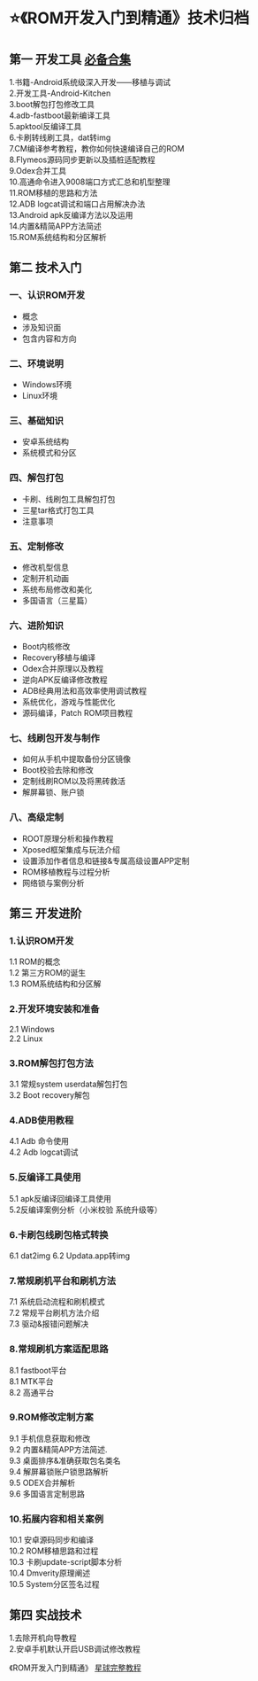 # ⭐《ROM开发入门到精通》技术归档


## 第一 开发工具   [必备合集](http://tool.itqu.net/?cat=4)  
1.书籍-Android系统级深入开发——移植与调试   
2.开发工具-Android-Kitchen   
3.boot解包打包修改工具   
4.adb-fastboot最新编译工具    
5.apktool反编译工具   
6.卡刷转线刷工具，dat转img   
7.CM编译参考教程，教你如何快速编译自己的ROM    
8.Flymeos源码同步更新以及插桩适配教程   
9.Odex合并工具   
10.高通命令进入9008端口方式汇总和机型整理   
11.ROM移植的思路和方法   
12.ADB logcat调试和端口占用解决办法   
13.Android apk反编译方法以及运用      
14.内置&精简APP方法简述   
15.ROM系统结构和分区解析   


## 第二 技术入门
### 一、认识ROM开发
- 概念  
- 涉及知识面  
- 包含内容和方向  


### 二、环境说明 
-  Windows环境  
-  Linux环境  


### 三、基础知识   
-  安卓系统结构  
-  系统模式和分区    


### 四、解包打包    
-  卡刷、线刷包工具解包打包   
-  三星tar格式打包工具    
-  注意事项  


### 五、定制修改   
-  修改机型信息   
-  定制开机动画   
-  系统布局修改和美化  
-  多国语言（三星篇）   


### 六、进阶知识  
-  Boot内核修改   
-  Recovery移植与编译  
-  Odex合并原理以及教程  
-  逆向APK反编译修改教程    
-  ADB经典用法和高效率使用调试教程  
-  系统优化，游戏与性能优化   
-  源码编译，Patch ROM项目教程    


### 七、线刷包开发与制作   
-  如何从手机中提取备份分区镜像   
-  Boot校验去除和修改   
-  定制线刷ROM以及将黑砖救活   
-  解屏幕锁、账户锁    

### 八、高级定制    
-  ROOT原理分析和操作教程  
-  Xposed框架集成与玩法介绍  
-  设置添加作者信息和链接&专属高级设置APP定制   
-  ROM移植教程与过程分析    
-  网络锁与案例分析   



## 第三 开发进阶   
### 1.认识ROM开发     
1.1 ROM的概念   
1.2 第三方ROM的诞生    
1.3 ROM系统结构和分区解   

### 2.开发环境安装和准备  
2.1  Windows     
2.2  Linux    
  
### 3.ROM解包打包方法  
3.1 常规system userdata解包打包   
3.2  Boot recovery解包   
 
### 4.ADB使用教程   
4.1  Adb 命令使用    
4.2  Adb logcat调试   

### 5.反编译工具使用  
5.1  apk反编译回编译工具使用    
5.2反编译案例分析（小米校验 系统升级等）   

### 6.卡刷包线刷包格式转换  
6.1 dat2img
6.2 Updata.app转img   

### 7.常规刷机平台和刷机方法   
7.1 系统启动流程和刷机模式  
7.2 常规平台刷机方法介绍   
7.3 驱动&报错问题解决   

### 8.常规刷机方案适配思路   
8.1 fastboot平台    
8.1 MTK平台   
8.2 高通平台  

### 9.ROM修改定制方案   
9.1 手机信息获取和修改  
9.2 内置&精简APP方法简述.   
9.3 桌面排序&准确获取包名类名  
9.4 解屏幕锁账户锁思路解析   
9.5 ODEX合并解析   
9.6 多国语言定制思路   

### 10.拓展内容和相关案例
10.1 安卓源码同步和编译     
10.2 ROM移植思路和过程    
10.3 卡刷update-script脚本分析   
10.4 Dmverity原理阐述   
10.5 System分区签名过程   

## 第四  实战技术  
1.去除开机向导教程     
2.安卓手机默认开启USB调试修改教程       

《ROM开发入门到精通》 [星球完整教程](https://t.zsxq.com/jdN0o)                